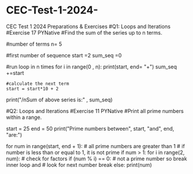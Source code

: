 # CEC-Test-1-2024-
CEC Test 1 2024 Preparations &amp; Exercises
#Q1: Loops and Iterations 
#Exercise 17 PYNative
#Find the sum of the series up to n terms.

#number of terms
n= 5

#first number of sequence
start =2
sum_seq =0

#run loop in n times
for i in range(0 , n):
    print(start, end= "+")
    sum_seq +=start

    #calculate the next term
    start = start*10 + 2

print("/nSum of above series is:" , sum_seq)

#Q2: Loops and Iterations
#Exercise 11 PYNative
#Print all prime numbers within a range.

start = 25
end = 50
print("Prime numbers between", start, "and", end, "are:")

for num in range(start, end + 1):
    # all prime numbers are greater than 1
    # if number is less than or equal to 1, it is not prime
    if num > 1:
        for i in range(2, num):
            # check for factors
            if (num % i) == 0:
                # not a prime number so break inner loop and
                # look for next number
                break
        else:
            print(num)
